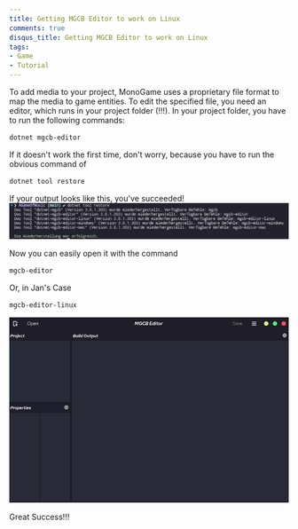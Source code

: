 ```yaml
---
title: Getting MGCB Editor to work on Linux
comments: true
disqus_title: Getting MGCB Editor to work on Linux
tags: 
- Game
- Tutorial
---
```

To add media to your project, MonoGame uses a proprietary file format to map the media to game entities. 
To edit the specified file, you need an editor, which runs in your project folder (!!!).
In your project folder, you have to run the following commands:
```zsh
dotnet mgcb-editor
```
If it doesn't work the first time, don't worry, because you have to run the obvious command of
```zsh
dotnet tool restore
```

If your output looks like this, you've succeeded!
![](notes/images/Pasted%20image%2020230225171434.webp)

Now you can easily open it with the command 
```zsh
mgcb-editor
```
Or, in Jan's Case
```zsh
mgcb-editor-linux
```

![](notes/images/Pasted%20image%2020230225171754.webp)

Great Success!!!